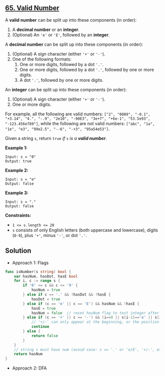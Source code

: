 ## [65. Valid Number](https://leetcode.com/problems/valid-number/)


A **valid number** can be split up into these components (in order):

1.  A **decimal number** or an **integer**.
2.  (Optional) An `'e'` or `'E'`, followed by an **integer**.

A **decimal number** can be split up into these components (in order):

1.  (Optional) A sign character (either `'+'` or `'-'`).
2.  One of the following formats:
    1.  One or more digits, followed by a dot `'.'`.
    2.  One or more digits, followed by a dot `'.'`, followed by one or more digits.
    3.  A dot `'.'`, followed by one or more digits.

An **integer** can be split up into these components (in order):

1.  (Optional) A sign character (either `'+'` or `'-'`).
2.  One or more digits.

For example, all the following are valid numbers: `["2", "0089", "-0.1", "+3.14", "4.", "-.9", "2e10", "-90E3", "3e+7", "+6e-1", "53.5e93", "-123.456e789"]`, while the following are not valid numbers: `["abc", "1a", "1e", "e3", "99e2.5", "--6", "-+3", "95a54e53"]`.

Given a string `s`, return `true` _if_ `s` _is a **valid number**_.

**Example 1:**

```
Input: s = "0"
Output: true
```

**Example 2:**

```
Input: s = "e"
Output: false
```

**Example 3:**

```
Input: s = "."
Output: false
```

**Constraints:**

*   `1 <= s.length <= 20`
*   `s` consists of only English letters (both uppercase and lowercase), digits (`0-9`), plus `'+'`, minus `'-'`, or dot `'.'`.



## Solution

- Approach 1: Flags

```go
func isNumber(s string) bool {
    var hasNum, hasDot, hasE bool
    for i, c := range s {
        if '0' <= c && c <= '9' {
            hasNum = true
        } else if c == '.' && !hasDot && !hasE {
            hasDot = true
        } else if (c == 'e' || c == 'E') && hasNum && !hasE {
            hasE = true
            hasNum = false  // reset hasNum flag to test integer after 'e' or 'E'
        } else if (c == '+' || c == '-') && (i==0 || s[i-1]=='e' || s[i-1]=='E') {
            // '+/-' can only appear at the beginning, or the position after 'e' or 'E'
            continue
        } else {
            return false
        }
    }
    // string s must have num (avoid case: s == '.' or 'e/E', '+/-', etc)
    return hasNum
}
```

- Approach 2: DFA

```go
```

